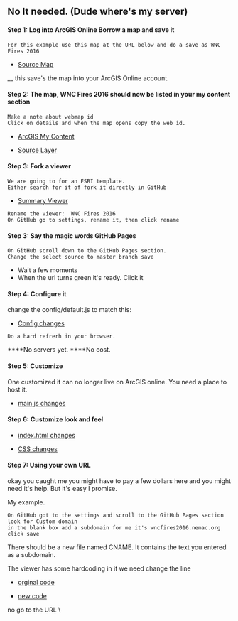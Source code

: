 
## No It needed. (Dude where's my server)

#### Step 1: Log into ArcGIS Online Borrow a map and save it
```
For this example use this map at the URL below and do a save as WNC Fires 2016
```
- [Source Map](http://www.arcgis.com/home/webmap/viewer.html?webmap=7a1f7ebd8d7f429b94335e8890561c4d)

__ this save's the map into your ArcGIS Online account.


#### Step 2: The map, WNC Fires 2016 should now be listed in your my content section
```
Make a note about webmap id
Click on details and when the map opens copy the web id. 
```
- [ArcGIS My Content](http://www.arcgis.com/home/content.html)

- [Source Layer](http://services1.arcgis.com/PwLrOgCfU0cYShcG/arcgis/rest/services/wnc_fires_2016/FeatureServer/1)

#### Step 3: Fork a viewer
```
We are going to for an ESRI template.  
Either search for it of fork it directly in GitHub
```
- [Summary Viewer](https://github.com/Esri/summary-viewer-template)


```
Rename the viewer:  WNC Fires 2016 
On GitHub go to settings, rename it, then click rename
```

#### Step 3: Say the magic words GitHub Pages

```
On GitHub scroll down to the GitHub Pages section.
Change the select source to master branch save
```

- Wait a few moments
- When the url turns green it's ready.  Click it

#### Step 4: Configure it

change the config/default.js to match this:
- [Config changes](https://gist.github.com/daveism/64c30b371a055f18bd20c52557d51d3a)

```
Do a hard refrerh in your browser.
```

****No servers yet.
****No cost.

#### Step 5: Customize
One customized it can no longer live on ArcGIS online. You need a place to host it.

- [main.js changes](https://gist.github.com/daveism/41a800fa6b7a1813ea621148dfa453d5)

#### Step 6: Customize look and feel

- [index.html changes](https://gist.github.com/daveism/9d02902697ffc62f4ccc4f67b7ce011e)

- [CSS changes](https://gist.github.com/daveism/aa4af8c979021671d9ec6ab37d729a60)

#### Step 7: Using your own URL

okay you caught me you might have to pay a few dollars here and you might need it's help. But it's easy I promise.


My example.

```
On GitHub got to the settings and scroll to the GitHub Pages section
look for Custom domain
in the blank box add a subdomain for me it's wncfires2016.nemac.org
click save
```

There should be a new file named CNAME.  It contains the text you entered as a subdomain.

The viewer has some hardcoding in it we need change the line 

- [orginal code](https://gist.github.com/daveism/9d02902697ffc62f4ccc4f67b7ce011e#file-ncgis-2017-index-no-dns-html-L95)

- [new code](https://gist.github.com/daveism/2222a46bcd36db23b24bca85066bd155#file-ncgis-2017-index-with-dns-html-L96)

no go to the URL \
